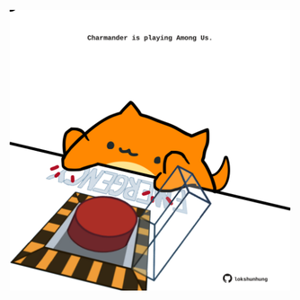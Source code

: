 <!-- built at 15/08/2022, 05:17:31 UTC -->
<p align="center">
  <img width="500" height="500" src="./ReadmeImage.svg">
</p>
